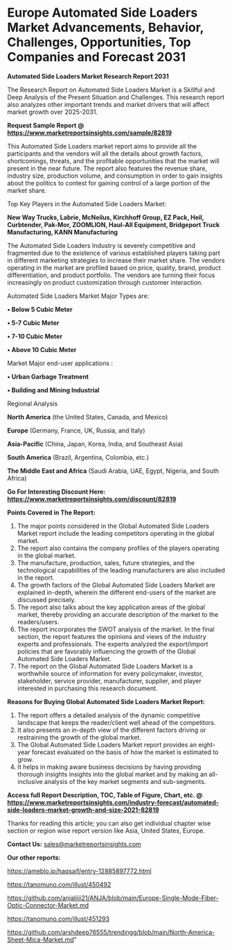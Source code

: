  # Europe Automated Side Loaders Market Advancements, Behavior, Challenges, Opportunities, Top Companies and Forecast 2031

<strong>Automated Side Loaders Market Research Report 2031</strong>

The Research Report on Automated Side Loaders Market is a Skillful and Deep Analysis of the Present Situation and Challenges. This research report also analyzes other important trends and market drivers that will affect market growth over 2025-2031.

<strong>Request Sample Report @ <a href=https://www.marketreportsinsights.com/sample/82819>https://www.marketreportsinsights.com/sample/82819</a></strong>

This Automated Side Loaders market report aims to provide all the participants and the vendors will all the details about growth factors, shortcomings, threats, and the profitable opportunities that the market will present in the near future. The report also features the revenue share, industry size, production volume, and consumption in order to gain insights about the politics to contest for gaining control of a large portion of the market share.

Top Key Players in the Automated Side Loaders Market:

<strong>New Way Trucks, Labrie, McNeilus, Kirchhoff Group, EZ Pack, Heil, Curbtender, Pak-Mor, ZOOMLION, Haul-All Equipment, Bridgeport Truck Manufacturing, KANN Manufacturing</strong>

The Automated Side Loaders Industry is severely competitive and fragmented due to the existence of various established players taking part in different marketing strategies to increase their market share. The vendors operating in the market are profiled based on price, quality, brand, product differentiation, and product portfolio. The vendors are turning their focus increasingly on product customization through customer interaction.

Automated Side Loaders Market Major Types are:

<strong>• Below 5 Cubic Meter

• 5-7 Cubic Meter

• 7-10 Cubic Meter

• Above 10 Cubic Meter</strong>

Market Major end-user applications :

<strong>• Urban Garbage Treatment

• Building and Mining Industrial</strong>

Regional Analysis

</u><strong><b>North America</b></strong> (the United States, Canada, and Mexico)

<strong><b>Europe </b></strong>(Germany, France, UK, Russia, and Italy)

<strong><b>Asia-Pacific</b></strong> (China, Japan, Korea, India, and Southeast Asia)

<strong><b>South America</b></strong> (Brazil, Argentina, Colombia, etc.)

<strong><b>The Middle East and Africa</b></strong> (Saudi Arabia, UAE, Egypt, Nigeria, and South Africa)

<strong>Go For Interesting Discount Here: <a href=https://www.marketreportsinsights.com/discount/82819>https://www.marketreportsinsights.com/discount/82819</a></strong>

<strong>Points Covered in The Report:</strong>
<ol>
  <li>The major points considered in the Global Automated Side Loaders Market report include the leading competitors operating in the global market.</li>
  <li>The report also contains the company profiles of the players operating in the global market.</li>
  <li>The manufacture, production, sales, future strategies, and the technological capabilities of the leading manufacturers are also included in the report.</li>
  <li>The growth factors of the Global Automated Side Loaders Market are explained in-depth, wherein the different end-users of the market are discussed precisely.</li>
  <li>The report also talks about the key application areas of the global market, thereby providing an accurate description of the market to the readers/users.</li>
  <li>The report incorporates the SWOT analysis of the market. In the final section, the report features the opinions and views of the industry experts and professionals. The experts analyzed the export/import policies that are favorably influencing the growth of the Global Automated Side Loaders Market.</li>
  <li>The report on the Global Automated Side Loaders Market is a worthwhile source of information for every policymaker, investor, stakeholder, service provider, manufacturer, supplier, and player interested in purchasing this research document.</li>
</ol>
<strong>Reasons for Buying Global Automated Side Loaders Market Report:</strong>

<ol>
  <li>The report offers a detailed analysis of the dynamic competitive landscape that keeps the reader/client well ahead of the competitors.</li>
  <li>It also presents an in-depth view of the different factors driving or restraining the growth of the global market.</li>
  <li>The Global Automated Side Loaders Market report provides an eight-year forecast evaluated on the basis of how the market is estimated to grow.</li>
  <li>It helps in making aware business decisions by having providing thorough insights insights into the global market and by making an all-inclusive analysis of the key market segments and sub-segments.</li>
</ol>
<strong>Access full Report Description, TOC, Table of Figure, Chart, etc. @ <a href=https://www.marketreportsinsights.com/industry-forecast/automated-side-loaders-market-growth-and-size-2021-82819>https://www.marketreportsinsights.com/industry-forecast/automated-side-loaders-market-growth-and-size-2021-82819</a></strong>


Thanks for reading this article; you can also get individual chapter wise section or region wise report version like Asia, United States, Europe.

<strong>Contact Us:</strong>
sales@marketreportsinsights.com

<strong>Our other reports:</strong>

<a href=https://ameblo.jp/haqsaif/entry-12885897772.html>https://ameblo.jp/haqsaif/entry-12885897772.html</a>

<a href=https://tanomuno.com/illust/450492>https://tanomuno.com/illust/450492</a>

<a href=https://github.com/anjaliiii21/ANJA/blob/main/Europe-Single-Mode-Fiber-Optic-Connector-Market.md>https://github.com/anjaliiii21/ANJA/blob/main/Europe-Single-Mode-Fiber-Optic-Connector-Market.md</a>

<a href=https://tanomuno.com/illust/451293>https://tanomuno.com/illust/451293</a>

<a href=https://github.com/arshdeep76555/trendingg/blob/main/North-America-Sheet-Mica-Market.md>https://github.com/arshdeep76555/trendingg/blob/main/North-America-Sheet-Mica-Market.md</a>"
